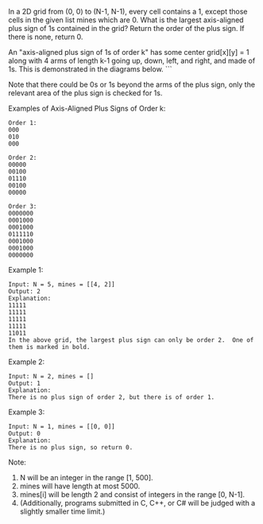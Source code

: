 In a 2D grid from (0, 0) to (N-1, N-1), every cell contains a 1, except those cells in the given list mines which are 0. What is the largest axis-aligned plus sign of 1s contained in the grid? Return the order of the plus sign. If there is none, return 0.

An "axis-aligned plus sign of 1s of order k" has some center grid[x][y] = 1 along with 4 arms of length k-1 going up, down, left, and right, and made of 1s. This is demonstrated in the diagrams below. ```

Note that there could be 0s or 1s beyond the arms of the plus sign, only the relevant area of the plus sign is checked for 1s.

Examples of Axis-Aligned Plus Signs of Order k:
```
Order 1:
000
010
000

Order 2:
00000
00100
01110
00100
00000

Order 3:
0000000
0001000
0001000
0111110
0001000
0001000
0000000
```
Example 1:
```
Input: N = 5, mines = [[4, 2]]
Output: 2
Explanation:
11111
11111
11111
11111
11011
In the above grid, the largest plus sign can only be order 2.  One of them is marked in bold.
```
Example 2:
```
Input: N = 2, mines = []
Output: 1
Explanation:
There is no plus sign of order 2, but there is of order 1.
```
Example 3:
```
Input: N = 1, mines = [[0, 0]]
Output: 0
Explanation:
There is no plus sign, so return 0.
```

Note:
1. N will be an integer in the range [1, 500].
2. mines will have length at most 5000.
3. mines[i] will be length 2 and consist of integers in the range [0, N-1].
4. (Additionally, programs submitted in C, C++, or C# will be judged with a slightly smaller time limit.)